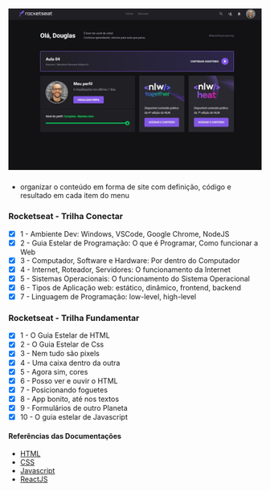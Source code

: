 <h1 align="center">
    <img alt="Rocketseat Discover" src=".github/rocketseat.jpg" />	
</h1>

- organizar o conteúdo em forma de site com definição, código e resultado em cada item do menu

### Rocketseat - Trilha Conectar
- [x] 1 - Ambiente Dev: Windows, VSCode, Google Chrome, NodeJS
- [x] 2 - Guia Estelar de Programação: O que é Programar, Como funcionar a Web
- [x] 3 - Computador, Software e Hardware: Por dentro do Computador
- [x] 4 - Internet, Roteador, Servidores: O funcionamento da Internet
- [x] 5 - Sistemas Operacionais: O funcionamento do Sistema Operacional
- [x] 6 - Tipos de Aplicação web: estático, dinâmico, frontend, backend
- [x] 7 - Linguagem de Programação: low-level, high-level

### Rocketseat - Trilha Fundamentar 
- [x] 1 - O Guia Estelar de HTML 
- [x] 2 - O Guia Estelar de Css 
- [x] 3 - Nem tudo são pixels
- [x] 4 - Uma caixa dentro da outra
- [x] 5 - Agora sim, cores
- [x] 6 - Posso ver e ouvir o HTML
- [x] 7 - Posicionando foguetes
- [x] 8 - App bonito, até nos textos
- [x] 9 - Formulários de outro Planeta
- [x] 10 - O guia estelar de Javascript 

#### Referências das Documentações

- [HTML](https://developer.mozilla.org/en-US/docs/Web/HTML)
- [CSS](https://developer.mozilla.org/en-US/docs/Web/CSS)
- [Javascript](https://developer.mozilla.org/en-US/docs/Web/JavaScript)
- [ReactJS](https://reactjs.org/docs/getting-started.html)
